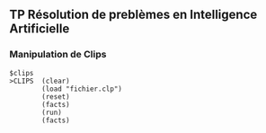 ## TP Résolution de preblèmes en Intelligence Artificielle

### Manipulation de Clips

```
$clips
>CLIPS 	(clear)
	   	(load "fichier.clp")
	   	(reset)
		(facts)
		(run)
		(facts)
```

